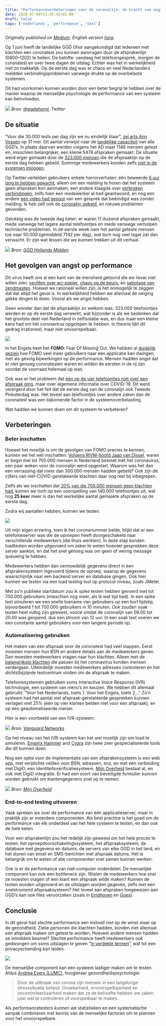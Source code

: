 ```yaml
---
title: "Performanceverbeteringen voor de coronalijn: de kracht van angst"
date: 2020-07-04T21:35:43+01:00
draft: false
tags: ['nederlands', 'performance', 'text']
---
```


_Originally published on [Medium](https://medium.com/@n_vanderhoeven/performanceverbeteringen-voor-de-coronalijn-de-kracht-van-angst-8c3713a3b7e0). English version [here](https://www.flood.io/blog/performance-testing-the-story-of-the-dutch-co2020ronavirus-hotline)._

Op 1 juni heeft de landelijke GGD Ghor aangekondigd dat iedereen met klachten een coronatest zou kunnen aanvragen door de afsprakenlijn (0800–1202) te bellen. De belofte: vandaag het telefoongesprek, morgen de coronatest en over twee dagen de uitslag. Echter was het in werkelijkheid niet zo makkelijk. Op de eerste dag was er chaos en veel Nederlanders meldden verbindingsproblemen vanwege drukte op de overbelaste systemen.

Dit had voorkomen kunnen worden door een beter begrip te hebben over de manier waarop de menselijke psychologie de performance van een systeem kan beïnvloeden.

![](/blog/assets/20200704-01.jpg)
_Bron: [@ggdghornl](https://twitter.com/GGDGHORNL/status/1267351996379643906), Twitter_

## De situatie

“Voor die 30.000 tests per dag zijn we nu eindelijk klaar”, [zei arts Ann Vossen](https://nos.nl/collectie/13824/artikel/2335758-ggd-en-klaar-voor-massaal-testen-tijd-van-limiterende-factoren-voorbij) op 31 mei. Dit aantal verwijst naar de [landelijke capaciteit](https://nos.nl/artikel/2335790-drukte-op-nieuw-telefoonnummer-voor-coronatests-0800-1202.html) van alle GGD’s. In plaats daarvan werden volgens het AD maar 1146 mensen getest en, misschien belangrijker, een kleine 5478 afspraken gemaakt. De situatie werd erger gemaakt door de [323.000 mensen](https://www.ad.nl/binnenland/liefst-323-000-telefoontjes-naar-nieuw-nummer-voor-coronatest-systemen-overbelast~a16a9a50/) die de afspraaklijn op de eerste dag hebben gebeld. Sommige medewerkers konden zelfs [niet in de systemen inloggen](https://www.volkskrant.nl/nieuws-achtergrond/coronatestnummer-kampt-met-kinderziektes-maar-ggd-s-kunnen-de-drukte-goed-aan~b2f332d2/).

Op Twitter vertelden gebruikers enkele horrorverhalen: één beweerde [6 uur lang te hebben gewacht](https://twitter.com/Ed_van_Iterson/status/1267429180347691011), alleen om een melding te horen dat het systeem geen afspraken kon aanmaken; een andere klaagde over [verbroken verbindingen](https://twitter.com/maticus_spazz/status/1267374692941418496), zelfs toen een medewerker al had geantwoord, en nog een andere [een video had gepost](https://twitter.com/leovanlinden/status/1267408142813605888) van een gesprek dat beëindigd was zonder melding. Ik heb zelf ook de [coronalijn gebeld](https://twitter.com/n_vanderhoeven/status/1271054286483533825), en nieuwe problemen gevonden.

Gelukkig was de tweede dag beter: er waren 11 duizend afspraken gemaakt, mede vanwege het lagere aantal telefoontjes en mede vanwege verholpen technische problemen. In de eerste week nam het aantal geteste mensen toe naar 50.000 (gemiddeld 7142 per dag), wat toch nog veel lager zat dan verwacht. Er zijn wat lessen die we kunnen trekken uit dit verhaal.

![](/blog/assets/20200704-02.jpeg)
_Bron: [GGD Hollands Midden](https://ggdhm.nl/thema-s/item/infectieziekten/testbeleid)_

## Het gevolgen van angst op performance

Dit virus heeft ons al een kant van de mensheid getoond die we liever niet willen zien: [vechten over wc-papier](https://www.bbc.com/news/world-australia-51731422), [chaos op de beurs](https://snacks.robinhood.com/newsletters/rMxwcb7y7lMZoI5NY6qf7/), en [sabotage van zendmasten](https://www.volkskrant.nl/nieuws-achtergrond/nctv-waarschuwt-voor-extremistische-protestacties-door-5g-tegenstanders-die-vrezen-voor-coronavirus~bf1400b8/). Hoewel we rationeel willen zijn, is het onmogelijk te zeggen dat dat altijd het geval is. In werkelijkheid hebben we allemaal de neiging gekke dingen te doen. Vooral als we angst hebben.

Geen wonder dan dat de afspraaklijn zo welkom was. 323.000 telefoontjes werden er op de eerste dag verwerkt, wat bijzonder is als we bedenken dat het grootste deel van Nederland in zelfisolatie was, en dus maar een kleine kans had om het coronavirus opgelopen te hebben. In theorie lijkt dit gedrag irrationeel, maar niet onvoorspelbaar.

![](/blog/assets/20200704-03.jpeg)

In het Engels heet het **FOMO**: Fear Of Missing Out. We hebben al [duidelijk gezien](https://www.flood.io/blog/fomo-and-performance-testing-why-robinhood-went-down) hoe FOMO veel meer gebruikers naar een applicatie kan dwingen, met als gevolg bijwerkingen op de performance. Mensen hadden angst dat er niet genoeg coronatesten waren en wilden de eersten in de rij zijn voordat de voorraad helemaal op was.

Ook was er het probleem dat [één op de vier telefoontjes niet over een afspraak ging](https://www.trouw.nl/binnenland/de-balans-na-een-week-testen-het-plan-was-mooier-dan-de-praktijk~b86399b7/), maar over algemene informatie over COVID-19. Dit werd verergerd door het feit dat de eerste dag van de coronalijn ook Tweede Pinksterdag was. Het teveel aan telefoontjes over andere zaken dan de coronatest was een bijkomende factor in de systeemoverbelasting.

Wat hadden we kunnen doen om dit systeem te verbeteren?

## Verbeteringen

### Beter inschatten

Hoewel het moeilijk is om de gevolgen van FOMO precies te kennen, kunnen we het wel inschatten. [Volgens RIVM-hoofd Jaap van Dissel](https://www.zwollenu.nl/500-000-tot-700-000-nederlanders-besmet-met-coronavirus/), waren er begin mei tot 700.000 mensen in Nederland besmet met het coronavirus, een paar weken voor de coronalijn werd opgestart. Waarom was het dan een verrassing dat meer dan 300.000 mensen hadden gebeld? Ook zijn de cijfers van niet-COVID-gerelateerde klachten daar nog niet bij inbegrepen.

Zelfs als we inschatten dat [20% van die 700.000 mensen geen klachten had](https://www.who.int/docs/default-source/coronaviruse/situation-reports/20200306-sitrep-46-covid-19.pdf?sfvrsn=96b04adf_4), komen we toch op een voorspelling van 140.000 telefoontjes uit, wat nog **25 keer** meer is dan het werkelijke aantal gemaakte afspraken op de eerste dag.

Zodra wij aantallen hebben, kunnen we testen.

![](/blog/assets/20200704-04.jpg)

Uit mijn eigen ervaring, toen ik het coronanummer belde, blijkt dat er een telefonieserver was die de oproepen heeft doorgeschakeld naar verschillende medewerkers (die thuis werkten). In deze stap konden loadtesten worden uitgevoerd om zeker te weten hoeveel gesprekken deze server aankon, en dat het snel genoeg was om geen of weinig message queueing te hebben.

Medewerkers hebben dan vermoedelijk gegevens direct in een afsprakensysteem ingevoerd tijdens de oproep, waarop de gegevens waarschijnlijk naar een backend server en database gingen. Ook hier kunnen we testen via een load testing tool op protocol niveau, zoals JMeter.

Met zo’n publieke startdatum zou ik spike testen hebben gevoerd met tot 700.000 gebruikers (misschien nog meer, als ik wat tijd had). In een spike test simuleren we een snelle toename van gebruikers op een kort tijdstip, bijvoorbeeld 1 tot 700.000 gebruikers in 10 minuten. Ook zouden soak testen heel nuttig zijn geweest, vooral omdat de coronalijn van 08.00 tot 20.00 was geopend, dus een stroom van 12 uur. In een soak test voeren we een constante aantal gebruikers voor een langere periode op.

### Automatisering gebruiken

Het maken van een afspraak voor de coronatest had veel stappen. Eerst moesten mensen hun BSN en andere details aan de medewerkers geven. Dan moesten medewerkers vragen naar hun klachten. Alleen met de [belangrijkste klachten](https://www.zwollenu.nl/500-000-tot-700-000-nederlanders-besmet-met-coronavirus/) die passen bij het coronavirus konden mensen verdergaan. Uiteindelijk moesten medewerkers adressen controleren en het dichtstbijzijnde testcentrum vinden om de afspraak te maken.

Telefoniesystemen gebruiken soms Interactive Voice Response (IVR) technologie, een systeem van menu’s en keuzen. We hebben dit allemaal gebruikt: “Voor het Nederlands, toets 1. Voor het Engels, toets 2…” Zo’n systeem had het aantal niet afspraak-gerelateerde gesprekken kunnen verlagen met 25% (één op vier klanten belden niet voor een afspraak), en op een geautomatiseerde manier.

Hier is een voorbeeld van een IVR-systeem:

![](/blog/assets/20200704-05.jpg)
_Bron: [Vanguard Networks](http://vanguardnetworks.com.sg/IVR.html)_

Op het niveau van het IVR-systeem kan het wel moeilijk zijn om load te simuleren. [Empirix Hammer](https://www.empirix.com/products/hammer/) and [Cyara](https://cyara.com/genesys-cloud/) zijn twee zeer gespecialiseerde tools die dit kunnen doen.

Nog een optie voor de implementatie van een afsprakensysteem is een web app, met verplichte velden voor BSN, adressen, enz, en met een verbinding met DigiD, een identiteitsverificatiesysteem. [Mijn Overheid](https://mijn.overheid.nl/) bestaat al, en ook met DigiD integratie. Er had een soort van beveiligde formulier kunnen worden gebruikt om klantengegevens snel op te nemen.

![](/blog/assets/20200704-06.jpg)
_Bron: [Mijn Overheid](https://mijn.overheid.nl/)_

### End-to-end testing uitvoeren

Vaak spreken we over de performance van één applicatieserver, maar in praktijk zijn er meerdere componenten. Als best practice is het goed om de performance van elk onderdeel van het hele systeem te testen, en dan ook de hele keten.

Voor een afsprakenlijn zou het redelijk zijn geweest om het hele proces te testen: het oproepdoorschakelingssysteem, het afspraaksysteem, de database met gegevens en datums, de servers van elke GGD in het land, en het sturen van email en SMS-berichten met afspraak datums. Het is belangrijk om te weten of alle componenten snel samen kunnen werken.

Ook is er de performance van niet-computer onderdelen. De menselijke component kan ook een bottleneck zijn. Wisten de medewerkers hoe snel ze moesten vragen of een klant een afspraak wilde maken? Kunnen de testen worden uitgevoerd en de uitslagen worden gegeven, zelfs met een snelstromend afspraaksysteem? Het teveel aan afspraken toegewezen aan GGD’s kan ook files veroorzaken (zoals in [Eindhoven](https://www.ed.nl/eindhoven/in-de-file-voor-een-stukje-zekerheid-meteen-drukte-bij-teststraat-voor-corona-in-eindhoven~a27eec83/) en [Goes](https://www.pzc.nl/zeeuws-nieuws/drukte-bij-teststraat-in-goes-na-openstellen-nummer-voor-coronatest~aa8a6cb2/)).

## Conclusie

In dit geval had slechte performance een invloed niet op de winst maar op de gezondheid. Zieke personen die klachten hadden, konden niet allemaal een afspraak maken om getest te worden. Hoeveel andere mensen hadden ze inmiddels besmet? Slechte performance heeft medewerkers ook gedwongen om soms uitslagen te geven “[in verdekte termen](https://wnl.tv/2020/06/08/chaos-bij-de-coronalijn-personeel-slaat-alarm/)”, wat tot een privacyschending kan leiden.

![](/blog/assets/20200704-07.jpg)

De menselijke component kan een systeem lastiger maken om te testen. Aldus [Andrea Evers (LUMC)](https://www.trouw.nl/binnenland/de-balans-na-een-week-testen-het-plan-was-mooier-dan-de-praktijk~b86399b7/), hoogleraar gezondheidspsychologie: 

> Door de uitbraak van corona zijn mensen in een langdurige stresssituatie beland. Onzekerheid, onvoorspelbaarheid en oncontroleerbaarheid maken dat ze de behoefte hebben om zaken juist wel te controleren of voorspelbaar te maken.

Als performancetesters kunnen we statistieken en een systematische aanpak combineren met kennis van de menselijke factoren om te plannen voor het onvoorspelbare.